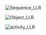 
![Sequence_LLR](https://user-images.githubusercontent.com/78867874/107903374-163bc180-6f6f-11eb-9d7c-e0a549ae7254.jpg)

![Object_LLR](https://user-images.githubusercontent.com/78867874/107903416-32d7f980-6f6f-11eb-9e34-967ccf36be9a.jpg)

![activity_LLR](https://user-images.githubusercontent.com/78857426/107903636-c7425c00-6f6f-11eb-94bf-db9df935b444.jpg)
